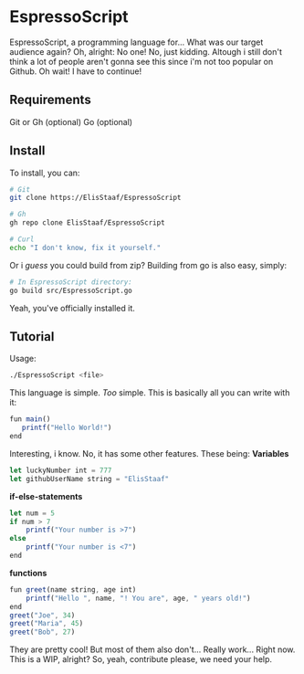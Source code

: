 # EspressoScript
EspressoScript, a programming language for... What was our target audience again? Oh, alright: No one!
No, just kidding. Altough i still don't think a lot of people aren't gonna see this since i'm not too
popular on Github. Oh wait! I have to continue!

Requirements
------------
Git or Gh (optional)
Go (optional)

Install
-------
To install, you can:
```bash
# Git
git clone https://ElisStaaf/EspressoScript

# Gh
gh repo clone ElisStaaf/EspressoScript

# Curl
echo "I don't know, fix it yourself."
```
Or i *guess* you could build from zip? Building from go is also easy, simply:
```bash
# In EspressoScript directory:
go build src/EspressoScript.go

```
Yeah, you've officially installed it.

Tutorial
--------
Usage:
```bash
./EspressoScript <file>
````
This language is simple. *Too* simple. This is basically all you can write with it:
```javascript
fun main()
   printf("Hello World!") 
end
```
Interesting, i know. No, it has some other features. These being:
**Variables**
```javascript
let luckyNumber int = 777
let githubUserName string = "ElisStaaf"
```
**if-else-statements**
```javascript
let num = 5
if num > 7
    printf("Your number is >7")
else
    printf("Your number is <7")
end
```
**functions**
```javascript
fun greet(name string, age int)
    printf("Hello ", name, "! You are", age, " years old!")
end
greet("Joe", 34)
greet("Maria", 45)
greet("Bob", 27)
```
They are pretty cool! But most of them also don't... Really work... Right now. This is a WIP, alright? So, yeah, contribute
please, we need your help.
